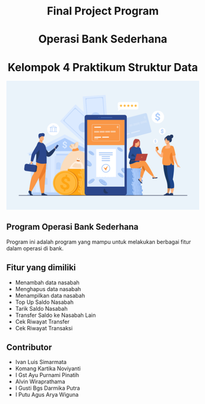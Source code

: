 <br>
<h1 align="center">Final Project Program</h1>
<h1 align="center">Operasi Bank Sederhana</h1>
<h1 align="center">Kelompok 4 Praktikum Struktur Data</h1>
<img src="images/gambar.jpg" alt="Program Card">
<br>

## Program Operasi Bank Sederhana
Program ini adalah program yang mampu untuk melakukan berbagai fitur dalam operasi di bank.

## Fitur yang dimiliki
  * Menambah data nasabah
  * Menghapus data nasabah
  * Menampilkan data nasabah
  * Top Up Saldo Nasabah
  * Tarik  Saldo Nasabah
  * Transfer Saldo ke Nasabah Lain
  * Cek Riwayat Transfer
  * Cek Riwayat Transaksi
 
 ## Contributor
  * Ivan Luis Simarmata
  * Komang Kartika Noviyanti
  * I Gst Ayu Purnami Pinatih
  * Alvin Wiraprathama
  * I Gusti Bgs Darmika Putra
  * I Putu Agus Arya Wiguna

